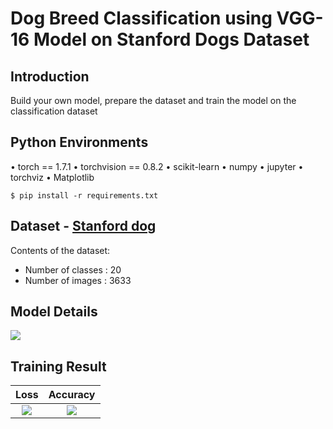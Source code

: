 # Dog Breed Classification using VGG-16 Model on Stanford Dogs Dataset

## Introduction
Build your own model, prepare the dataset and train the model on the classification dataset

## Python Environments
• torch == 1.7.1
• torchvision == 0.8.2 • scikit-learn
• numpy
• jupyter
• torchviz
• Matplotlib

```bash=
$ pip install -r requirements.txt
```

## Dataset - [Stanford dog](http://vision.stanford.edu/aditya86/ImageNetDogs/)
Contents of the dataset:
* Number of classes : 20
* Number of images  : 3633

## Model Details
![](https://i.imgur.com/Jk8EHa0.png)

## Training Result

| Loss | Accuracy |
| :--------: | :--------:|
| ![](https://i.imgur.com/0apxqXj.png)     | ![](https://i.imgur.com/4CcxL51.png)     |
